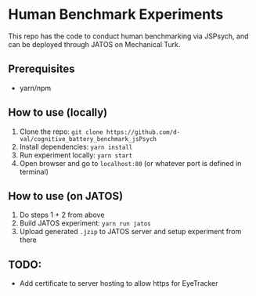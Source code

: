 # Human Benchmark Experiments
This repo has the code to conduct human benchmarking via
JSPsych, and can be deployed through JATOS on Mechanical Turk.

## Prerequisites
* yarn/npm

## How to use (locally)
1. Clone the repo: `git clone https://github.com/d-val/cognitive_battery_benchmark_jsPsych`
2. Install dependencies: `yarn install`
3. Run experiment locally: `yarn start`
4. Open browser and go to `localhost:80` (or whatever port is defined in terminal)

## How to use (on JATOS)
1. Do steps 1 + 2 from above
2. Build JATOS experiment: `yarn run jatos`
3. Upload generated `.jzip` to JATOS server and setup experiment from there

## TODO:
* Add certificate to server hosting to allow https for EyeTracker
